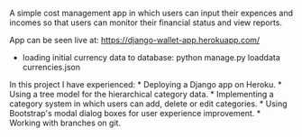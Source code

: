 A simple cost management app in which users can input their expences and incomes so that users can monitor their financial status and view reports.

App can be seen live at: https://django-wallet-app.herokuapp.com/

* loading initial currency data to database:
    python manage.py loaddata currencies.json

In this project I have experienced:
    * Deploying a Django app on Heroku.
    * Using a tree model for the hierarchical category data.
    * Implementing a category system in which users can add, delete or edit categories.
    * Using Bootstrap's modal dialog boxes for user experience improvement.
    * Working with branches on git.